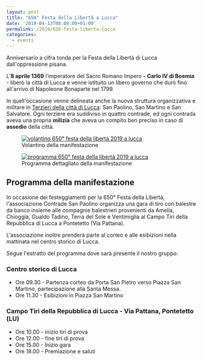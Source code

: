 ```yaml
---
layout: post
title: "650° Festa della Libertà a Lucca"
date: '2019-04-13T08:00:00+01:00'
permalink: /2019/650-festa-liberta-lucca
categories:
  - eventi
---
```


Anniversario a cifra tonda per la Festa della Libertà di Lucca dall'oppressione pisana.

L’**8 aprile 1369** l’imperatore del Sacro Romano Impero - **Carlo IV di
Boemia** - liberò la città di Lucca e venne istituito un libero governo che durò
fino all'arrivo di Napoleone Bonaparte nel 1799.

<!-- more -->

In quell'occasione venne delineata anche la nuova struttura organizzativa e
militare in [Terzieri della città di Lucca](/terzieri-lucca): San Paolino, San
Martino e San Salvatore. Ogni terziere era suddiviso in quattro contrade, ed
ogni contrada aveva una propria **milizia** che aveva un compito ben preciso in caso
di **assedio** della città.

<figure class="align-center">
  <a href="{{ '/assets/images/2019/festa-liberta/volantino-festa-liberta-2019-fronte.jpg' | absolute_url }}">
    <img src="{{ '/assets/images/2019/festa-liberta/volantino-festa-liberta-2019-fronte.jpg' | absolute_url }}" alt="volantino 650° festa della libertà 2019 a lucca">
  </a>
  <figcaption>Volantino della manifestazione</figcaption>
</figure>

<figure class="align-center">
  <a href="{{ '/assets/images/2019/festa-liberta/volantino-festa-liberta-2019-retro.jpg' | absolute_url }}">
    <img src="{{ '/assets/images/2019/festa-liberta/volantino-festa-liberta-2019-retro.jpg' | absolute_url }}" alt="programma 650° festa della libertà 2019 a lucca">
  </a>
  <figcaption>Programma dettagliato della manifestazione</figcaption>
</figure>

## Programma della manifestazione

In occasione dei festeggiamenti per la 650° Festa della Libertà, l'associazione
Contrade San Paolino organizza una gara di tiro con balestre da banco insieme
alle compagnie balestrieri provenienti da Amelia, Chioggia, Gualdo Tadino, Terra
del Sole e Ventimiglia al Campo Tiri della Repubblica di Lucca a Pontetetto (Via
Pattana).

L'associazione inoltre prenderà parte al corteo e alle esibizioni nella
mattinata nel centro storico di Lucca.

Segue l'estratto del programma dove sarà presente il nostro gruppo:

### Centro storico di Lucca

* Ore 09.30 - Partenza corteo da Porta San Pietro verso Piazza San Martino,
  partecipazione alla Santa Messa.
* Ore 11.30 - Esibizioni in Piazza San Martino

### Campo Tiri della Repubblica di Lucca - Via Pattana, Pontetetto (LU)

* Ore 10.00 - inizio tiri di prova
* Ore 12.00 - fine tiri di prova
* Ore 15.00 - Inizio gara
* Ore 18.00 - Premiazione e saluti
